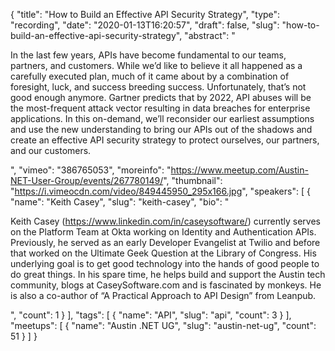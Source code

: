 {
  "title": "How to Build an Effective API Security Strategy",
  "type": "recording",
  "date": "2020-01-13T16:20:57",
  "draft": false,
  "slug": "how-to-build-an-effective-api-security-strategy",
  "abstract": "<p>In the last few years, APIs have become fundamental to our teams, partners, and customers. While we’d like to believe it all happened as a carefully executed plan, much of it came about by a combination of foresight, luck, and success breeding success. Unfortunately, that’s not good enough anymore. Gartner predicts that by 2022, API abuses will be the most-frequent attack vector resulting in data breaches for enterprise applications. In this on-demand, we’ll reconsider our earliest assumptions and use the new understanding to bring our APIs out of the shadows and create an effective API security strategy to protect ourselves, our partners, and our customers.</p>",
  "vimeo": "386765053",
  "moreinfo": "https://www.meetup.com/Austin-NET-User-Group/events/267780149/",
  "thumbnail": "https://i.vimeocdn.com/video/849445950_295x166.jpg",
  "speakers": [
    {
      "name": "Keith Casey",
      "slug": "keith-casey",
      "bio": "<p>Keith Casey (https://www.linkedin.com/in/caseysoftware/) currently serves on the Platform Team at Okta working on Identity and Authentication APIs. Previously, he served as an early Developer Evangelist at Twilio and before that worked on the Ultimate Geek Question at the Library of Congress. His underlying goal is to get good technology into the hands of good people to do great things. In his spare time, he helps build and support the Austin tech community, blogs at CaseySoftware.com and is fascinated by monkeys. He is also a co-author of “A Practical Approach to API Design” from Leanpub.</p>",
      "count": 1
    }
  ],
  "tags": [
    {
      "name": "API",
      "slug": "api",
      "count": 3
    }
  ],
  "meetups": [
    {
      "name": "Austin .NET UG",
      "slug": "austin-net-ug",
      "count": 51
    }
  ]
}
